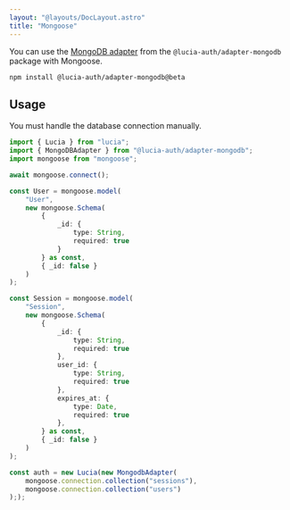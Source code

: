 ```yaml
---
layout: "@layouts/DocLayout.astro"
title: "Mongoose"
---
```


You can use the [MongoDB adapter]() from the `@lucia-auth/adapter-mongodb` package with Mongoose.

```
npm install @lucia-auth/adapter-mongodb@beta
```

## Usage

You must handle the database connection manually.

```ts
import { Lucia } from "lucia";
import { MongoDBAdapter } from "@lucia-auth/adapter-mongodb";
import mongoose from "mongoose";

await mongoose.connect();

const User = mongoose.model(
	"User",
	new mongoose.Schema(
		{
			_id: {
				type: String,
				required: true
			}
		} as const,
		{ _id: false }
	)
);

const Session = mongoose.model(
	"Session",
	new mongoose.Schema(
		{
			_id: {
				type: String,
				required: true
			},
			user_id: {
				type: String,
				required: true
			},
			expires_at: {
				type: Date,
				required: true
			},
		} as const,
		{ _id: false }
	)
);

const auth = new Lucia(new MongodbAdapter(
	mongoose.connection.collection("sessions"),
	mongoose.connection.collection("users")
););
```
